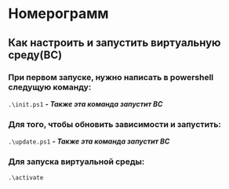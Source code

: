 # Номерограмм
## Как настроить и запустить виртуальную среду(ВС)
### При первом запуске, нужно написать в powershell следущую команду:
`.\init.ps1`
***- Также эта команда запустит ВС***
### Для того, чтобы обновить зависимости и запустить:
`.\update.ps1`
***- Также эта команда запустит ВС***
### Для запуска виртуальной среды:
`.\activate`